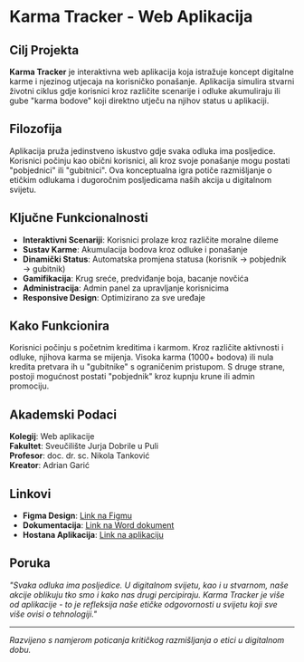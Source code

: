 # Karma Tracker - Web Aplikacija

## Cilj Projekta

**Karma Tracker** je interaktivna web aplikacija koja istražuje koncept digitalne karme i njezinog utjecaja na korisničko ponašanje. Aplikacija simulira stvarni životni ciklus gdje korisnici kroz različite scenarije i odluke akumuliraju ili gube "karma bodove" koji direktno utječu na njihov status u aplikaciji.

## Filozofija

Aplikacija pruža jedinstveno iskustvo gdje svaka odluka ima posljedice. Korisnici počinju kao obični korisnici, ali kroz svoje ponašanje mogu postati "pobjednici" ili "gubitnici". Ova konceptualna igra potiče razmišljanje o etičkim odlukama i dugoročnim posljedicama naših akcija u digitalnom svijetu.

## Ključne Funkcionalnosti

- **Interaktivni Scenariji**: Korisnici prolaze kroz različite moralne dileme
- **Sustav Karme**: Akumulacija bodova kroz odluke i ponašanje
- **Dinamički Status**: Automatska promjena statusa (korisnik → pobjednik → gubitnik)
- **Gamifikacija**: Krug sreće, predviđanje boja, bacanje novčića
- **Administracija**: Admin panel za upravljanje korisnicima
- **Responsive Design**: Optimizirano za sve uređaje

## Kako Funkcionira

Korisnici počinju s početnim kreditima i karmom. Kroz različite aktivnosti i odluke, njihova karma se mijenja. Visoka karma (1000+ bodova) ili nula kredita pretvara ih u "gubitnike" s ograničenim pristupom. S druge strane, postoji mogućnost postati "pobjednik" kroz kupnju krune ili admin promociju.

## Akademski Podaci

**Kolegij**: Web aplikacije  
**Fakultet**: Sveučilište Jurja Dobrile u Puli  
**Profesor**: doc. dr. sc. Nikola Tanković  
**Kreator**: Adrian Garić  

## Linkovi

- **Figma Design**: [Link na Figmu](#)
- **Dokumentacija**: [Link na Word dokument](#)
- **Hostana Aplikacija**: [Link na aplikaciju](#)

## Poruka

*"Svaka odluka ima posljedice. U digitalnom svijetu, kao i u stvarnom, naše akcije oblikuju tko smo i kako nas drugi percipiraju. Karma Tracker je više od aplikacije - to je refleksija naše etičke odgovornosti u svijetu koji sve više ovisi o tehnologiji."*

---

*Razvijeno s namjerom poticanja kritičkog razmišljanja o etici u digitalnom dobu.*
